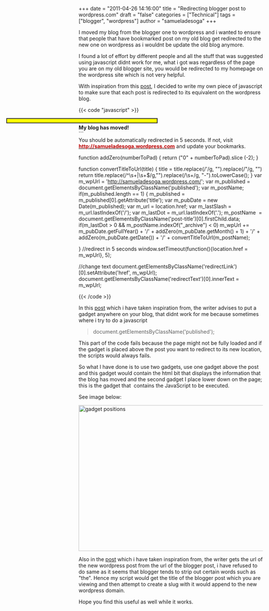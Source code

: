 +++
date = "2011-04-26 14:16:00"
title = "Redirecting blogger post to wordpress.com"
draft = "false"
categories = ["Technical"]
tags = ["blogger", "wordpress"]
author = "samueladesoga"
+++

I moved my blog from the blogger one to wordpress and i wanted to ensure that people that have bookmarked post on my old blog get redirected to the new one on wordpress as i wouldnt be update the old blog anymore.

I found a lot of effort by different people and all the stuff that was suggested using javascript didnt work for me, what i got was regardless of the page you are on my old blogger site, you would be redirected to my homepage on the wordpress site which is not very helpful.

With inspiration from this <a href="http://etairaz.wordpress.com/2011/02/21/redirecting-visitors-in-an-old-blogger-blog-to-new-location-on-wordpress-com/" target="_blank">post</a>, I decided to write my own piece of javascript to make sure that each post is redirected to its equivalent on the wordpress blog.

{{< code "javascript" >}}

<div>
<div style="position: fixed; top: <span class='hiddenSpellError'>30px</span>; left: 30px; border: solid 2px #333; color: #000; background-color: yellow; padding: 5px; width: 400px; z-index: 5; font-family: verdana, geneva, arial, helvetica, sans-serif; font-size: large;"></div>
```
<div><strong>My blog has moved!</strong></div>
```
<div>You should be automatically redirected in 5 seconds. If not, visit
<a href='http://samueladesoga.wordpress.com/'> <span style="font-weight:bold;color:#bb0000;">http://samueladesoga.wordpress.com</span></a>
and update your bookmarks.</div>

</div>



function addZero(numberToPad)
{
return ("0" + numberToPad).slice (-2);
}

function convertTitleToUrl(title)
{
title = title.replace(/\'/g, "").replace(/\"/g, "")
return title.replace(/^\s+|\s+$/g,"").replace(/\s+/g, "-").toLowerCase();
}
var m_wpUrl = 'http://samueladesoga.wordpress.com/';
var m_published = document.getElementsByClassName('published');
var m_postName;
if(m_published.length == 1)
{
m_published = m_published[0].getAttribute('title');
var m_pubDate = new Date(m_published);
var m_url = location.href;
var m_lastSlash = m_url.lastIndexOf('/');
var m_lastDot = m_url.lastIndexOf('.');
m_postName  = document.getElementsByClassName('post-title')[0].firstChild.data;
if(m_lastDot &gt; 0 &amp;&amp; m_postName.indexOf("_archive") &lt; 0) m_wpUrl += m_pubDate.getFullYear() + &#039;/&#039; + addZero(m_pubDate.getMonth() + 1) + &#039;/&#039; + addZero(m_pubDate.getDate()) + &#039;/&#039; + convertTitleToUrl(m_postName);

}
//redirect in 5 seconds
window.setTimeout(function(){location.href = m_wpUrl}, 5);

//change text
document.getElementsByClassName(&#039;redirectLink&#039;)[0].setAttribute(&#039;href&#039;, m_wpUrl);
document.getElementsByClassName(&#039;redirectText&#039;)[0].innerText = m_wpUrl;


{{< /code >}}


In this <a href="http://etairaz.wordpress.com/2011/02/21/redirecting-visitors-in-an-old-blogger-blog-to-new-location-on-wordpress-com/" target="_blank">post</a> which i have taken inspiration from, the writer advises to put a gadget anywhere on your blog, that didnt work for me because sometimes where i try to do a javascript
<blockquote>document.getElementsByClassName('published');</blockquote>
This part of the code fails because the page might not be fully loaded and if the gadget is placed above the post you want to redirect to its new location, the scripts would always fails.

So what I have done is to use two gadgets, use one gadget above the post and this gadget would contain the html bit that displays the information that the blog has moved and the second gadget I place lower down on the page; this is the gadget that  contains the JavaScript to be executed.

See image below:

<a href="http://samueladesoga.files.wordpress.com/2011/04/selection_004.jpeg"><img class="alignnone size-medium wp-image-55" title="Selection_004" src="http://samueladesoga.files.wordpress.com/2011/04/selection_004.jpeg?w=300" alt="gadget positions" width="572" height="398" /></a>

Also in the <a href="http://etairaz.wordpress.com/2011/02/21/redirecting-visitors-in-an-old-blogger-blog-to-new-location-on-wordpress-com/" target="_blank">post</a> which i have taken inspiration from, the writer gets the url of the new wordpress post from the url of the blogger post, i have refused to do same as it seems that blogger tends to strip out certain words such as "the". Hence my script would get the title of the blogger post which you are viewing and then attempt to create a slug with it would append to the new wordpress domain.

Hope you find this useful as well while it works.

